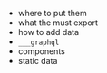 - where to put them
- what the must export
- how to add data
- `___graphql`
- components
- static data
